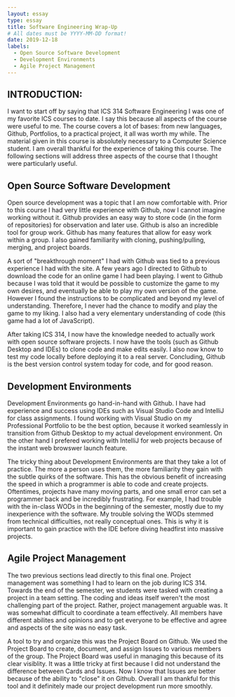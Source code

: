 ```yaml
---
layout: essay
type: essay
title: Software Engineering Wrap-Up
# All dates must be YYYY-MM-DD format!
date: 2019-12-18
labels:
  - Open Source Software Development
  - Development Environments
  - Agile Project Management
---
```


## INTRODUCTION:
I want to start off by saying that ICS 314 Software Engineering I was one of my favorite ICS courses to date. I say this because all aspects
of the course were useful to me. The course covers a lot of bases: from new languages, Github, Portfolios, to a practical project, it all
was worth my while. The material given in this course is absolutely necessary to a Computer Science student. I am overall thankful for the 
experience of taking this course. The following sections will address three aspects of the course that I thought were particularly useful.

## Open Source Software Development
Open source development was a topic that I am now comfortable with. Prior to this course I had very little experience with Github, now I cannot imagine working 
without it. Github provides an easy way to store code (in the form of repositories) for observation and later use. Github is also an incredible
tool for group work. Github has many features that allow for easy work within a group. I also gained familiarity with cloning, pushing/pulling, 
merging, and project boards. 

A sort of "breakthrough moment" I had with Github was tied to a previous experience I had with the site. A few years ago I directed to Github
to download the code for an online game I had been playing. I went to Github because I was told that it would be possible to customize the game
to my own desires, and eventually be able to play my own version of the game. However I found the instructions to be complicated and beyond
my level of understanding. Therefore, I never had the chance to modify and play the game to my liking. I also had a very elementary understanding
of code (this game had a lot of JavaScript).

After taking ICS 314, I now have the knowledge needed to actually work with open source software projects. I now have the tools (such as Github
Desktop and IDEs) to clone code and make edits easily. I also now know to test my code locally before deploying it to a real server. Concluding,
Github is the best version control system today for code, and for good reason.

## Development Environments
Development Environments go hand-in-hand with Github. I have had experience and success using IDEs such as Visual Studio Code and IntelliJ for
class assignments. I found working with Visual Studio on my Professional Portfolio to be the best option, because it worked seamlessly in transition
from Github Desktop to my actual development environment. On the other hand I prefered working with IntelliJ for web projects because of the instant
web browswer launch feature. 

The tricky thing about Development Environments are that they take a lot of practice. The more a person uses them, the more familiarity they gain with the subtle quirks of the software. This has the obvious benefit of increasing the speed in which a programmer is able to code and create projects. Oftentimes, projects have many moving parts, and one small error can set a programmer back and be incredibly frustrating. For example, I had trouble with the in-class WODs in the beginning of the semester, mostly due to my inexperience with the software. My trouble solving the WODs stemmed from technical difficulties, not really conceptual ones. This is why it is important to gain practice with the IDE before diving headfirst into massive projects.

## Agile Project Management
The two previous sections lead directly to this final one. Project management was something I had to learn on the job during ICS 314. Towards the end of the semester, we students were tasked with creating a project in a team setting. The coding and ideas itself weren't the most challenging part of the project. Rather, project management arguable was. It was somewhat difficult to coordinate a team effectively. All members have different abilites and opinions and to get everyone to be effective and agree and aspects of the site was no easy task. 

A tool to try and organize this was the Project Board on Github. We used the Project Board to create, document, and assign Issues to various members of the group. The Project Board was useful in managing this because of its clear visiblity. It was a little tricky at first because I did not understand the difference between Cards and Issues. Now I know that Issues are better because of the ability to "close" it on Github. Overall I am thankful for this tool and it definitely made our project development run more smoothly.
